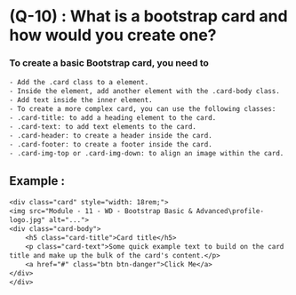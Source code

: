 # (Q-10) :  What is a bootstrap card and how would you create one? 

### To create a basic Bootstrap card, you need to

    - Add the .card class to a element.
    - Inside the element, add another element with the .card-body class.
    - Add text inside the inner element.
    - To create a more complex card, you can use the following classes:
    - .card-title: to add a heading element to the card.
    - .card-text: to add text elements to the card.
    - .card-header: to create a header inside the card.
    - .card-footer: to create a footer inside the card.
    - .card-img-top or .card-img-down: to align an image within the card.

## Example :

    <div class="card" style="width: 18rem;">
    <img src="Module - 11 - WD - Bootstrap Basic & Advanced\profile-logo.jpg" alt="...">
    <div class="card-body">
        <h5 class="card-title">Card title</h5>
        <p class="card-text">Some quick example text to build on the card title and make up the bulk of the card's content.</p>
        <a href="#" class="btn btn-danger">Click Me</a>
    </div>
    </div>